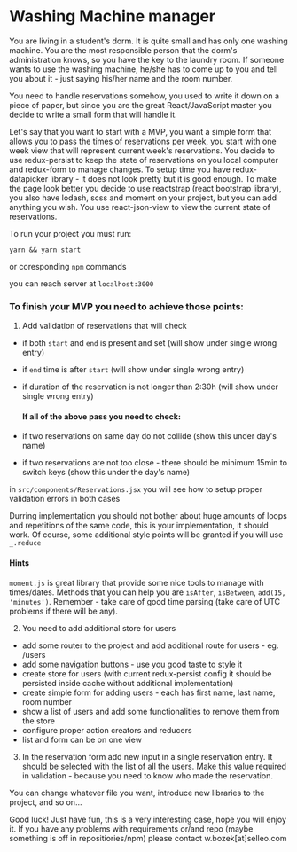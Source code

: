 # Washing Machine manager

You are living in a student's dorm. It is quite small and has only one washing machine. You are the most responsible person that the dorm's administration knows, so you have the key to the laundry room. If someone wants to use the washing machine, he/she has to come up to you and tell you about it - just saying his/her name and the room number.

You need to handle reservations somehow, you used to write it down on a piece of paper, but since you are the great React/JavaScript master you decide to write a small form that will handle it.

Let's say that you want to start with a MVP, you want a simple form that allows you to pass the times of reservations per week, you start with one week view that will represent current week's reservations. You decide to use redux-persist to keep the state of reservations on you local computer and redux-form to manage changes. To setup time you have redux-datapicker library - it does not look pretty but it is good enough. To make the page look better you decide to use reactstrap (react bootstrap library), you also have lodash, scss and moment on your project, but you can add anything you wish. You use react-json-view to view the current state of reservations.

To run your project you must run:

`yarn && yarn start`

or coresponding `npm` commands

you can reach server at `localhost:3000`

### To finish your MVP you need to achieve those points:

1. Add validation of reservations that will check

- if both `start` and `end` is present and set (will show under single wrong entry)
- if `end` time is after `start` (will show under single wrong entry)
- if duration of the reservation is not longer than 2:30h (will show under single wrong entry)
  
  #### If all of the above pass you need to check:
  
- if two reservations on same day do not collide (show this under day's name)
- if two reservations are not too close - there should be minimum 15min to switch keys (show this under the day's name)

in `src/components/Reservations.jsx` you will see how to setup proper validation errors in both cases

Durring implementation you should not bother about huge amounts of loops and repetitions of the same code, this is your implementation, it should work. Of course, some additional style points will be granted if you will use `_.reduce`

#### Hints

`moment.js` is great library that provide some nice tools to manage with times/dates. Methods that you can help you are `isAfter`, `isBetween`, `add(15, 'minutes')`. Remember - take care of good time parsing (take care of UTC problems if there will be any).

2. You need to add additional store for users

- add some router to the project and add additional route for users - eg. /users
- add some navigation buttons - use you good taste to style it
- create store for users (with current redux-persist config it should be persisted inside cache without additional implementation)
- create simple form for adding users - each has first name, last name, room number
- show a list of users and add some functionalities to remove them from the store
- configure proper action creators and reducers
- list and form can be on one view

3. In the reservation form add new input in a single reservation entry. It should be selected with the list of all the users. Make this value required in validation - because you need to know who made the reservation.

You can change whatever file you want, introduce new libraries to the project, and so on...

Good luck! Just have fun, this is a very interesting case, hope you will enjoy it. If you have any problems with requirements or/and repo (maybe something is off in repositiories/npm) please contact w.bozek[at]selleo.com
